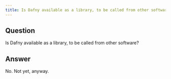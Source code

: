 ```yaml
---
title: Is Dafny available as a library, to be called from other software?
---
```


## Question

Is Dafny available as a library, to be called from other software?

## Answer

No. Not yet, anyway.

